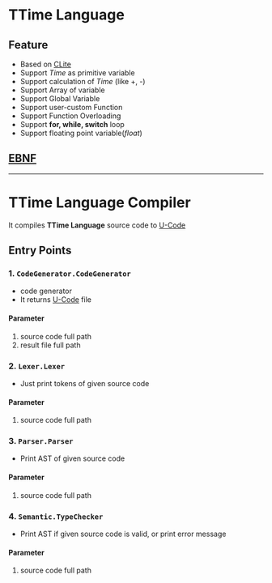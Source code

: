 # TTime Language

## Feature

- Based on [CLite](http://myslu.stlawu.edu/~ehar/Spring10/364/clite_grammar.html)
- Support _Time_ as primitive variable
- Support calculation of _Time_ (like +, -)
- Support Array of variable
- Support Global Variable
- Support user-custom Function
- Support Function Overloading
- Support **for, while, switch** loop
- Support floating point variable(_float_)

## [EBNF](https://github.com/TTimeLanguage/Compiler/blob/isac/src/BNF/TTime_EBNF.pdf)


---

# TTime Language Compiler

It compiles **TTime Language** source code to [U-Code](http://pl.skuniv.ac.kr/Lecture/Compiler/cdt-9/sld022.htm)

## Entry Points

### 1. `CodeGenerator.CodeGenerator`
- code generator
- It returns [U-Code](http://pl.skuniv.ac.kr/Lecture/Compiler/cdt-9/sld022.htm) file

#### Parameter
1. source code full path
2. result file full path

### 2. `Lexer.Lexer`
- Just print tokens of given source code

#### Parameter
1. source code full path

### 3. `Parser.Parser`
- Print AST of given source code

#### Parameter
1. source code full path


### 4. `Semantic.TypeChecker`
- Print AST if given source code is valid, or print error message

#### Parameter
1. source code full path

